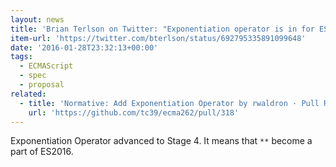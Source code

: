 ```yaml
---
layout: news
title: 'Brian Terlson on Twitter: "Exponentiation operator is in for ES2016! Congrats @rwaldron, `awesome ** 2`!"'
item-url: 'https://twitter.com/bterlson/status/692795335891099648'
date: '2016-01-28T23:32:13+00:00'
tags:
  - ECMAScript
  - spec
  - proposal
related:
  - title: 'Normative: Add Exponentiation Operator by rwaldron · Pull Request #318 · tc39/ecma262'
    url: 'https://github.com/tc39/ecma262/pull/318'
---
```

Exponentiation Operator advanced to Stage 4.
It means that `**` become a part of ES2016.
